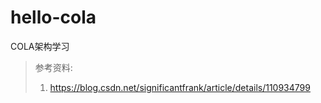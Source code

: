 # hello-cola
COLA架构学习

> 参考资料:
> 1. https://blog.csdn.net/significantfrank/article/details/110934799
